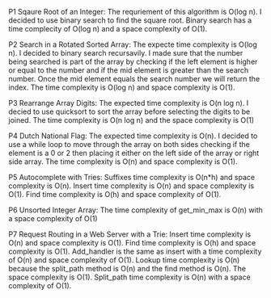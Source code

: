 P1 Sqaure Root of an Integer:
    The requriement of this algorithm is O(log n). I decided to use binary search to find the square root. Binary search has a time complecity of O(log n) and a space complexity of O(1).

P2 Search in a Rotated Sorted Array:
    The expecte time complexity is O(log n). I decided to binary search recursavily. I made sure that the number being searched is part of the array by checking if the left element is higher or equal to the number and if the mid element is greater than the search number. Once the mid element equals the search number we will return the index. The time complexity is O(log n) and space complexity is O(1).

P3 Rearrange Array Digits:
    The expected time complexity is O(n log n). I decied to use quicksort to sort the array before      selecting the digits to be joined. The time complexity is O(n log n) and the space complexity is O(1)

P4 Dutch National Flag:
    The expected time complexity is O(n). I decided to use a while loop to move through the array on both sides checking if the element is a 0 or 2 then placing it either on the left side of the array or right side array. The time complexity is O(n) and space complexity is O(1).

P5 Autocomplete with Tries:
    Suffixes time complexity is O(n*h) and space complexity is O(n). 
    Insert time complexity is O(n) and space complexity is O(1). 
    Find time complexity is O(h) and space complexity of O(1).

P6 Unsorted Integer Array:
The time complexity of get_min_max is O(n) with a space complexity of O(1)

P7 Request Routing in a Web Server with a Trie:
    Insert time complexity is O(n) and space complexity is O(1). 
    Find time complexity is O(h) and space complexity is O(1). 
    Add_handler is the same as insert with a time complexity of O(n) and space complexity of O(1). 
    Lookup time complexity is O(n) because the split_path method is O(n) and the find method is O(n). The space complexity is O(1). 
    Split_path time complexity is O(n) with a space complexity of O(1).
